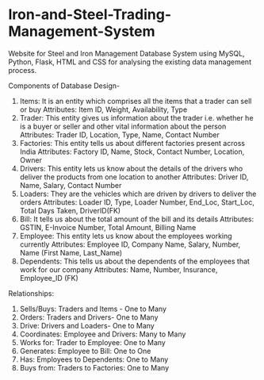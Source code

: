 # Iron-and-Steel-Trading-Management-System
Website for Steel and Iron Management Database System using MySQL, Python, Flask, HTML and CSS for analysing the existing data management process.

Components of Database Design-
1. Items: It is an entity which comprises all the items that a trader can sell or buy
Attributes: Item ID, Weight, Availability, Type
2. Trader: This entity gives us information about the trader i.e. whether he is a buyer or seller and
other vital information about the person
Attributes: Trader ID, Location, Type, Name, Contact Number
3. Factories: This entity tells us about different factories present across India
Attributes: Factory ID, Name, Stock, Contact Number, Location, Owner
4. Drivers: This entity lets us know about the details of the drivers who deliver the products from one
location to another
Attributes: Driver ID, Name, Salary, Contact Number
5. Loaders: They are the vehicles which are driven by drivers to deliver the orders
Attributes: Loader ID, Type, Loader Number, End_Loc, Start_Loc, Total Days Taken, DriverID(FK)
6. Bill: It tells us about the total amount of the bill and its details
Attributes: GSTIN, E-Invoice Number, Total Amount, Billing Name
7. Employee: This entity lets us know about the employees working currently
Attributes: Employee ID, Company Name, Salary, Number, Name (First Name, Last_Name)
8. Dependents: This tells us about the dependents of the employees that work for our company
Attributes: Name, Number, Insurance, Employee_ID (FK)


Relationships:
1. Sells/Buys: Traders and Items - One to Many
2. Orders: Traders and Drivers- One to Many
3. Drive: Drivers and Loaders- One to Many
4. Coordinates: Employee and Drivers: Many to Many
5. Works for: Trader to Employee: One to Many
6. Generates: Employee to Bill: One to One
7. Has: Employees to Dependents: One to Many
8. Buys from: Traders to Factories: One to Many
